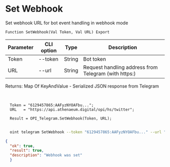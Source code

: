 ﻿---
sidebar_position: 3
---

# Set Webhook
 Set webhook URL for bot event handling in webhook mode



`Function SetWebhook(Val Token, Val URL) Export`

  | Parameter | CLI option | Type | Description |
  |-|-|-|-|
  | Token | --token | String | Bot token |
  | URL | --url | String | Request handling address from Telegram (with https:) |

  
  Returns:  Map Of KeyAndValue - Serialized JSON response from Telegram

<br/>




```bsl title="Code example"
  Token = "6129457865:AAFyzNYOAFbu...";
  URL   = "https://api.athenaeum.digital/opi/hs/twitter";
  
  Result = OPI_Telegram.SetWebhook(Token, URL);
```



```sh title="CLI command example"
    
  oint telegram SetWebhook --token "6129457865:AAFyzNYOAFbu..." --url "https://api.athenaeum.digital/opi/hs/twitter"

```

```json title="Result"
{
  "ok": true,
  "result": true,
  "description": "Webhook was set"
  }
```

